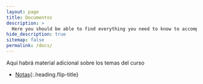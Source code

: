 ```yaml
---
layout: page
title: Documentos
description: >
  Here you should be able to find everything you need to know to accomplish the most common tasks when blogging with Hydejack.
hide_description: true
sitemap: false
permalink: /docs/
---
```


Aquí habrá material adicional sobre los temas del curso

* [Notas]{:.heading.flip-title}

[Notas]: notas.md
